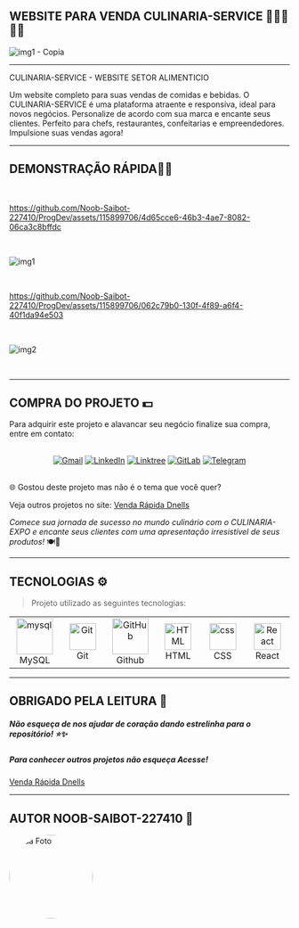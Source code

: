 ## **WEBSITE PARA VENDA CULINARIA-SERVICE** 🍞🍾🍎🎂🍹

![img1 - Copia](https://github.com/Noob-Saibot-227410/ProgDev/assets/115899706/504d394b-e5ab-43a0-ae86-991a4cbbaa84)

<hr>

CULINARIA-SERVICE - WEBSITE SETOR ALIMENTICIO

Um website completo para suas vendas de comidas e bebidas. O CULINARIA-SERVICE é uma plataforma atraente e responsiva, ideal para novos negócios. Personalize de acordo com sua marca e encante seus clientes. Perfeito para chefs, restaurantes, confeitarias e empreendedores. Impulsione suas vendas agora!

<hr>

## **DEMONSTRAÇÃO RÁPIDA**🍹🍲 

<br>

https://github.com/Noob-Saibot-227410/ProgDev/assets/115899706/4d65cce6-46b3-4ae7-8082-06ca3c8bffdc

<br>

![img1](https://github.com/Noob-Saibot-227410/ProgDev/assets/115899706/d7cb1527-a433-4b51-935f-f49d7025f032)

<br>

https://github.com/Noob-Saibot-227410/ProgDev/assets/115899706/062c79b0-130f-4f89-a6f4-40f1da94e503

<br>

![img2](https://github.com/Noob-Saibot-227410/ProgDev/assets/115899706/df745c24-31fd-41a6-90f6-8c7b5146f86e)

<br>

<hr>

## COMPRA DO PROJETO 💵

Para adquirir este projeto e alavancar seu negócio finalize sua compra, entre em contato: 

<br>

<div align="center">
  <a href="mailto:devops.davi@gmail.com" target="_blank"><img src="https://img.shields.io/badge/-Gmail-%23333?style=for-the-badge&logo=gmail&logoColor=white" alt="Gmail"></a>
  <a href="https://www.linkedin.com/in/davi-santos-cardoso-da-silva-b4678524a/" target="_blank"><img src="https://img.shields.io/badge/-LinkedIn-%230077B5?style=for-the-badge&logo=linkedin&logoColor=white" alt="LinkedIn"></a>
  <a href="https://linktr.ee/devops_davi" target="_blank"><img src="https://img.shields.io/badge/-Linktree-%23FF5722?style=for-the-badge" alt="Linktree"></a>
  <a href="https://gitlab.com/Noob-Saibot-227410" target="_blank"><img src="https://img.shields.io/badge/-GitLab-%23FCA121?style=for-the-badge&logo=gitlab&logoColor=white" alt="GitLab"></a>
  <a href="https://t.me/11976161682" target="_blank"><img src="https://img.shields.io/badge/-Telegram-%232CA5E0?style=for-the-badge&logo=telegram&logoColor=white" alt="Telegram"></a>
</div>

<br>

🌐 Gostou deste projeto mas não é o tema que você quer?

<p> Veja outros projetos no site: <a href = https://venda-rapida-dnells.web.app/ target="_blank"> Venda Rápida Dnells</a> <p>

*Comece sua jornada de sucesso no mundo culinário com o CULINARIA-EXPO e encante seus clientes com uma apresentação irresistível de seus produtos!* 🍽️🎉

<hr>

## TECNOLOGIAS ⚙️

> Projeto utilizado as seguintes tecnologias:

<table>
  <tr>
    <td align="center" width="96">
        <img src="https://techstack-generator.vercel.app/mysql-icon.svg" width="65" height="65" alt="mysql" />
      <br>MySQL
    </td>
    <td align="center" width="96">
        <img src="https://user-images.githubusercontent.com/25181517/192108372-f71d70ac-7ae6-4c0d-8395-51d8870c2ef0.png" width="48" height="48" alt="Git" />
      <br>Git
    </td>
    <td align="center" width="96">
        <img src="https://techstack-generator.vercel.app/github-icon.svg" width="65" height="65" alt="GitHub" />
      <br>Github
    </td>
      <td align="center"  width="96">
        <img src="https://skillicons.dev/icons?i=html" width="48" height="48" alt="HTML" />
      <br>HTML
    </td>
    <td align="center" width="96">
        <img src="https://skillicons.dev/icons?i=css" width="48" height="48" alt="css" />
      <br>CSS
    </td>
    <td align="center"  width="96">
        <img src="https://skillicons.dev/icons?i=react" width="48" height="48" alt="React" />
      <br>React
    </td>
  </tr>
 <tr>
 </tr>
</table>
 
 <hr>

## OBRIGADO PELA LEITURA 📒

##### Não esqueça de nos ajudar de coração dando estrelinha para o repositório! ⭐✨

##### Para conhecer outros projetos não esqueça Acesse!

<a href = https://venda-rapida-dnells.web.app/ target="_blank"> Venda Rápida Dnells</a>

<hr>

## AUTOR NOOB-SAIBOT-227410 📒

<div style="width: 150px; height: 150px; border-radius: 50%; overflow: hidden;">
  <img src="https://github.com/Noob-Saibot-227410/ProgDev/assets/115899706/79d2c073-9f0d-470e-bfa5-0b0642c1ef9a.png" alt="Sua Foto" style="width: 100%; height: 100%; object-fit: cover;">
</div>
